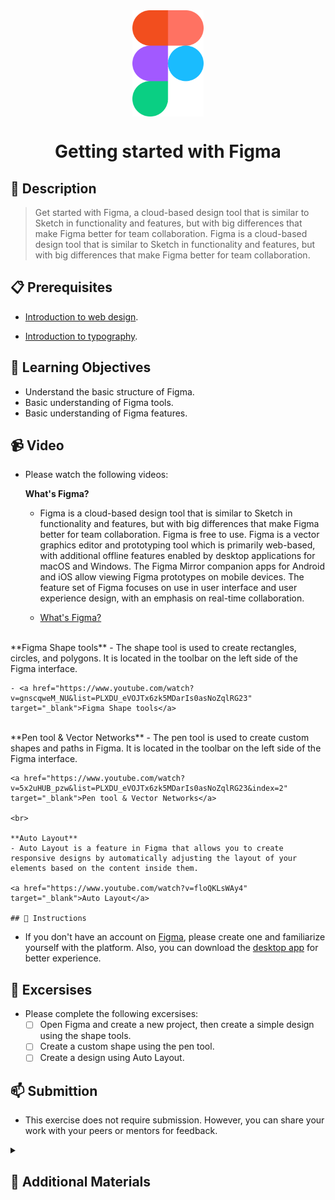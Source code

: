 <div align="center">
    <img src="../images/Figma-logo.svg" alt="Logo" height="170" align="center">
    <h1 align="center">Getting started with Figma</h1>
</div>


## 📝 Description
> Get started with Figma, a cloud-based design tool that is similar to Sketch in functionality and features, but with big differences that make Figma better for team collaboration. Figma is a cloud-based design tool that is similar to Sketch in functionality and features, but with big differences that make Figma better for team collaboration.
## 📋 Prerequisites
- [Introduction to web design](./01_web-design-concepts.md).

- [Introduction to typography](./02_typography.md).

## 🎯 Learning Objectives
- Understand the basic structure of Figma.
- Basic understanding of Figma tools.
- Basic understanding of Figma features.

## 📹 Video

- Please watch the following videos:

    **What's Figma?**
    - Figma is a cloud-based design tool that is similar to Sketch in functionality and features, but with big differences that make Figma better for team collaboration. Figma is free to use. Figma is a vector graphics editor and prototyping tool which is primarily web-based, with additional offline features enabled by desktop applications for macOS and Windows. The Figma Mirror companion apps for Android and iOS allow viewing Figma prototypes on mobile devices. The feature set of Figma focuses on use in user interface and user experience design, with an emphasis on real-time collaboration.


    - <a href="https://www.youtube.com/watch?v=Cx2dkpBxst8&list=PLXDU_eVOJTx7QHLShNqIXL1Cgbxj7HlN4"
    target="_blank">What's Figma?</a>
<br>
    **Figma Shape tools**
    - The shape tool is used to create rectangles, circles, and polygons. It is located in the toolbar on the left side of the Figma interface.

    - <a href="https://www.youtube.com/watch?v=gnscqweM_NU&list=PLXDU_eVOJTx6zk5MDarIs0asNoZqlRG23" target="_blank">Figma Shape tools</a>
<br>
    **Pen tool & Vector Networks**
    - The pen tool is used to create custom shapes and paths in Figma. It is located in the toolbar on the left side of the Figma interface.

    <a href="https://www.youtube.com/watch?v=5x2uHUB_pzw&list=PLXDU_eVOJTx6zk5MDarIs0asNoZqlRG23&index=2" target="_blank">Pen tool & Vector Networks</a>

    <br>

    **Auto Layout**
    - Auto Layout is a feature in Figma that allows you to create responsive designs by automatically adjusting the layout of your elements based on the content inside them.

    <a href="https://www.youtube.com/watch?v=floQKLsWAy4" target="_blank">Auto Layout</a>

    ## 🔧 Instructions
- If you don't have an account on [Figma](https://www.figma.com), please create one and familiarize yourself with the platform.
Also, you can download the [desktop app](https://www.figma.com/downloads/) for better experience.

## 🚀 Excersises
- Please complete the following excersises:
    - [ ] Open Figma and create a new project, then create a simple design using the shape tools.
    - [ ] Create a custom shape using the pen tool.
    - [ ] Create a design using Auto Layout.

## 📫 Submittion
- This exercise does not require submission. However, you can share your work with your peers or mentors for feedback.

<details>
    <summary>
        <h2>📌 Additional Materials</h2>
    </summary>
    <hr style="height:1px;border-width:0;color:gray;background-color:dark">
    <i>
        These are all optional, but if you're interested in exploring this topic further, here are some resources to help you.
    </i>

<br>
    <ul>
        <li><a href="https://www.youtube.com/watch?v=NrKX46DzkGQ&list=PLXDU_eVOJTx6zk5MDarIs0asNoZqlRG23&index=3" target="_blank">Auto Layout old version</a>
S</li>
    </ul>
</details>
